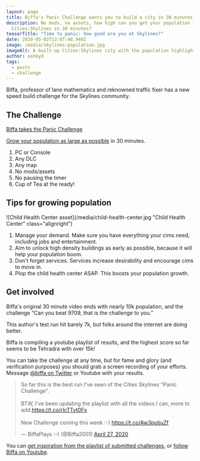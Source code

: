```yaml
---
layout: page
title: Biffa's Panic Challenge wants you to build a city in 30 minutes
description: No mods, no assets, how high can you get your population in
  Cities:Skylines in 30 minutes?
teaserTitle: "Time to panic: how good are you at Skylines?"
date: 2020-05-02T13:07:48.940Z
image: /media/skylines-population.jpg
imageAlt: A built-up Cities:Skylines city with the population highlighted
author: ashkyd
tags:
  - posts
  - challenge
---
```

Biffa, professor of lane mathematics and reknowned traffic fixer has a new speed build challenge for the Skylines community.

## The Challenge

<a href="https://www.youtube.com/watch?v=4JzccfbXGPI" class="embed alignright">Biffa takes the Panic Challenge</a>

[Grow your population as large as possible](https://twitter.com/Biffa2001/status/1253376841613746176) in 30 minutes.

1. PC or Console
2. Any DLC
3. Any map
4. No mods/assets
5. No pausing the timer
6. Cup of Tea at the ready!

## Tips for growing population

![Child Health Center asset](/media/child-health-center.jpg "Child Health Center" class="alignright")

1. Manage your demand. Make sure you have everything your cims need, including jobs and entertainment.
2. Aim to unlock high density buildings as early as possible, because it will help your population boom.
3. Don't forget services. Services increase desirability and encourage cims to move in.
4. Plop the child health center ASAP. This boosts your population growth.

## Get involved

Biffa's original 30 minute video ends with nearly 10k population, and the challenge “Can you beat 9709, that is the challenge to you.”

This author's test run hit barely 7k, but folks around the internet are doing better.

Biffa is compiling a youtube playlist of results, and the highest score so far seems to be Tehradra with over 15k!

You can take the challenge at any time, but for fame and glory (and verification purposes) you should grab a screen recording of your efforts. Message [@biffa on Twitter](https://twitter.com/biffa2001) or Youtube with your results.

<aside class="aligncenter"><blockquote class="twitter-tweet" data-dnt="true"><p lang="en" dir="ltr">So far this is the best run I&#39;ve seen of the Cities Skylines &quot;Panic Challenge&quot;.<br><br>BTW, I&#39;ve been updating the playlist with all the videos I can, more to add.<a href="https://t.co/rlcTTyt0Fx">https://t.co/rlcTTyt0Fx</a><br><br>New Challenge coming this week :-) <a href="https://t.co/Aw3putjuZf">https://t.co/Aw3putjuZf</a></p>&mdash; BiffaPlays :-) (@Biffa2001) <a href="https://twitter.com/Biffa2001/status/1254810402007011329?ref_src=twsrc%5Etfw">April 27, 2020</a></blockquote></aside>

You can [get inspiration from the playlist of submitted challenges](https://www.youtube.com/playlist?list=PLR5G_Kc9r-JBgrtyPmw_mRmFThYRp8uyZ), or [follow Biffa on Youtube](https://www.youtube.com/user/Biffa2001).